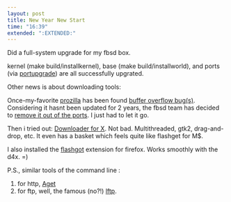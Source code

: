 ```yaml
---
layout: post
title: New Year New Start
time: "16:39"
extended: ":EXTENDED:"
---
```


Did a full-system upgrade for my fbsd box.

kernel (make build/installkernel), base (make build/installworld), and ports (via <a href=http://www.redantigua.com/portupgrade.html>portupgrade</a>) are all successfully upgrated.

Other news is about downloading tools:

Once-my-favorite <a href=http://prozilla.genesys.ro/>prozilla</a> has been found <a href=http://www.vuxml.org/freebsd/1a32e8ee-3edb-11d9-8699-00065be4b5b6.html>buffer overflow bug(s)</a>. Considering it hasnt been updated for 2 years, the fbsd team has decided to <a href=http://lists.freebsd.org/mailman/htdig/freebsd-ports/2004-December/018924.html>remove it out of the ports</a>. I just had to let it go.

Then i tried out: <a href=http://www.krasu.ru/soft/chuchelo/> Downloader for X</a>. Not bad. Multithreaded, gtk2, drag-and-drop, etc. It even has a basket which feels quite like flashget for M$.

I also installed the <a href=http://www.flashgot.net/whats>flashgot</a> extension for firefox. Works smoothly with the d4x. =)

P.S., similar tools of the command line :

1) for http, <a href=http://www.enderunix.org/aget/>Aget</a>
2) for ftp, well, the famous (no?!) <a href=http://lftp.yar.ru/>lftp</a>.

